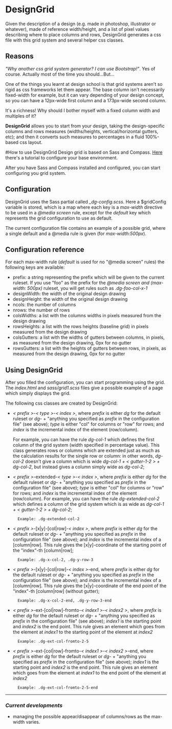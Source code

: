 # DesignGrid
Given the description of a design (e.g. made in photoshop, illustrator or whatever), made of reference width/height, and a list of pixel values describing where to place columns and rows, DesignGrid generates a css file with this grid system and several helper css classes.

## Reasons
*"Why another css grid system generator? I can use Bootstrap!"*.
Yes of course. Actually most of the time you should...But...

One of the things you learnt at design school is that grid systems aren't so rigid as css frameworks let them appear. The base column isn't necessarily fixed-width for example, but it can vary depending of your design concept, so you can have a 12px-wide first column and a 173px-wide second column.

It's a richness! Why should I bother myself with a fixed column width and multiples of it?

**DesignGrid** allows you to start from your design, taking the design-specific columns and rows measures (widths/heights, vertical/horizontal gutters, etc); and then it converts such measures to percentages in a fluid 100%-based css layout.

#How to use DesignGrid
Design grid is based on Sass and Compass. [Here](http://thesassway.com/beginner/getting-started-with-sass-and-compass) there's a tutorial to configure your base environment.

After you have Sass and Compass installed and configured, you can start configuring you grid system.

## Configuration
DesignGrid uses the Sass partial called *_dg-config.scss*. Here a $gridConfig variable is stored, which is a map where each key is a *max-width* directive to be used in a *@media screen* rule, except for the *default* key which represents the grid configuration to use as default.

The current configuration file contains an example of a possible grid, where a single default and a @media rule is given (for *max-width:500px*).

## Configuration reference
For each max-width rule (*default* is used for no "@media screen" rules) the following keys are available:
* prefix: a string representing the prefix which will be given to the current ruleset. If you use "foo" as the prefix for the *@media screen and (max-width: 500px)* ruleset, you will get rules such as *.dg-foo-col-x-1*
* designWidth: the width of the original design drawing
* designHeight: the width of the original design drawing
* ncols: the number of columns
* nrows: the number of rows
* colsWidths: a list with the columns widths in pixels measured from the design drawing
* rowsHeights: a list with the rows heights (baseline grid) in pixels measured from the design drawing
* colsGutters: a list with the widths of gutters between columns, in pixels, as measured from the design drawing, 0px for no gutter
* rowsGutters: a list with the heights of gutters between rows, in pixels, as measured from the design drawing, 0px for no gutter

## Using DesignGrid
After you filled the configuration, you can start programming using the grid. The *index.html* and *sass/grid1.scss* files give a possible example of a page which simply displays the grid.

The following css classes are created by DesignGrid:
* *< prefix >*-*< type >*-*< index >*, where *prefix* is either *dg* for the default ruleset or *dg-* + "anything you specified as *prefix* in the configuration file" (see above); *type* is either "col" for columns or "row" for rows; and *index* is the incremental index of the element (row/column).

    For example, you can have the rule *dg-col-1* which defines the first column of the grid system (width specified in percentage value). This class generates rows or columns which are extended just as much as the calculation results for the single row or column: in other words, *dg-col-2* doesn't give a column which is wide *dg-col-1 + < gutter-1-2 > + dg-col-2*, but instead gives a column simply wide as *dg-col-2*;

* *< prefix >*-extended-*< type >*-*< index >*, where *prefix* is either *dg* for the default ruleset or *dg-* + "anything you specified as *prefix* in the configuration file" (see above); *type* is either "col" for columns or "row" for rows; and *index* is the incremental index of the element (row/column). For example, you can have the rule *dg-extended-col-2* which defines a column of the grid system which is as wide as *dg-col-1 + < gutter-1-2 > + dg-col-2*;

        Example: .dg-extended-col-2

* *< prefix >*-[x|y]-[col|row]-*< index >*, where *prefix* is either *dg* for the default ruleset or *dg-* + "anything you specified as *prefix* in the configuration file" (see above); and *index* is the incremental index of a [column|row]. This rule gives the [x|y]-coordinate of the starting point of the "index"-th [column|row];

        Example: .dg-x-col-2, .dg-y-row-3

* *< prefix >*-[x|y]-[col|row]-*< index >*-end, where *prefix* is either *dg* for the default ruleset or *dg-* + "anything you specified as *prefix* in the configuration file" (see above); and *index* is the incremental index of a [column|row]. This rule gives the [x|y]-coordinate of the end point of the "index"-th [column|row] (without gutter);

        Example: .dg-x-col-2-end, .dg-y-row-3-end

* *< prefix >*-ext-[col|row]-fromto-*< index1 >*-*< index2 >*, where *prefix* is either *dg* for the default ruleset or *dg-* + "anything you specified as *prefix* in the configuration file" (see above); *index1* is the starting point and *index2* is the end point. This rule gives an element which goes from the element at *index1* to the starting point of the element at *index2*

        Example: .dg-ext-col-fromto-2-5

* *< prefix >*-ext-[col|row]-fromto-*< index1 >*-*< index2 >*-end, where *prefix* is either *dg* for the default ruleset or *dg-* + "anything you specified as *prefix* in the configuration file" (see above); *index1* is the starting point and *index2* is the end point. This rule gives an element which goes from the element at *index1* to the end point of the element at *index2*

        Example: .dg-ext-col-fromto-2-5-end



-------------------------------

### *Current developments*
* managing the possible appear/disappear of columns/rows as the max-width varies.
